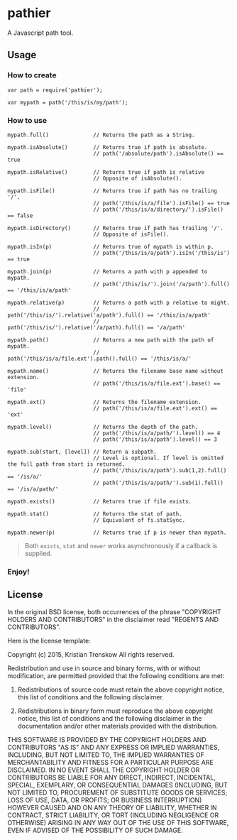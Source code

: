 # pathier

A Javascript path tool.

## Usage

### How to create

    var path = require('pathier');
    
    var mypath = path('/this/is/my/path');
    
### How to use

    mypath.full()              // Returns the path as a String.
    
    mypath.isAbsolute()        // Returns true if path is absolute.
                               // path('/absolute/path').isAbsolute() == true
    
    mypath.isRelative()        // Returns true if path is relative
                               // Opposite of isAbsolute().
    
    mypath.isFile()            // Returns true if path has no trailing '/'.
                               // path('/this/is/a/file').isFile() == true
                               // path('/this/is/a/directory/').isFile() == false
    
    mypath.isDirectory()       // Returns true if path has trailing '/'.
                               // Opposite of isFile().
    
    mypath.isIn(p)             // Returns true of mypath is within p.
                               // path('/this/is/a/path').isIn('/this/is') == true
    
    mypath.join(p)             // Returns a path with p appended to mypath.
                               // path('/this/is/').join('/a/path').full() == '/this/is/a/path'
    
    mypath.relative(p)         // Returns a path with p relative to might.
                               // path('/this/is/').relative('a/path').full() == '/this/is/a/path'
                               // path('/this/is/').relative('/a/path).full() == '/a/path'
    
    mypath.path()              // Returns a new path with the path of mypath.
                               // path('/this/is/a/file.ext').path().full() == '/this/is/a/'
    
    mypath.name()              // Returns the filename base name without extension.
                               // path('/this/is/a/file.ext').base() == 'file'
    
    mypath.ext()               // Returns the filename extension.
                               // path('/this/is/a/file.ext').ext() == 'ext'
    
    mypath.level()             // Returns the depth of the path.
                               // path('/this/is/a/path/').level() == 4
                               // path('/this/is/a/path').level() == 3
    
    mypath.sub(start, [level]) // Return a subpath.
                               // Level is optional. If level is omitted the full path from start is returned.
                               // path('/this/is/a/path').sub(1,2).full() == '/is/a/'
                               // path('/this/is/a/path/').sub(1).full() == '/is/a/path/'
    
    mypath.exists()            // Returns true if file exists.
    
    mypath.stat()              // Returns the stat of path.
                               // Equivalent of fs.statSync.
    
    mypath.newer(p)            // Returns true if p is newer than mypath.
    
> Both `exists`, `stat` and `newer` works asynchronously if a callback is supplied.

### Enjoy!

## License

In the original BSD license, both occurrences of the phrase "COPYRIGHT HOLDERS AND CONTRIBUTORS" in the disclaimer read "REGENTS AND CONTRIBUTORS".

Here is the license template:

Copyright (c) 2015, Kristian Trenskow
All rights reserved.

Redistribution and use in source and binary forms, with or without modification, are permitted provided that the following conditions are met:

1. Redistributions of source code must retain the above copyright notice, this list of conditions and the following disclaimer.

2. Redistributions in binary form must reproduce the above copyright notice, this list of conditions and the following disclaimer in the documentation and/or other materials provided with the distribution.

THIS SOFTWARE IS PROVIDED BY THE COPYRIGHT HOLDERS AND CONTRIBUTORS "AS IS" AND ANY EXPRESS OR IMPLIED WARRANTIES, INCLUDING, BUT NOT LIMITED TO, THE IMPLIED WARRANTIES OF MERCHANTABILITY AND FITNESS FOR A PARTICULAR PURPOSE ARE DISCLAIMED. IN NO EVENT SHALL THE COPYRIGHT HOLDER OR CONTRIBUTORS BE LIABLE FOR ANY DIRECT, INDIRECT, INCIDENTAL, SPECIAL, EXEMPLARY, OR CONSEQUENTIAL DAMAGES (INCLUDING, BUT NOT LIMITED TO, PROCUREMENT OF SUBSTITUTE GOODS OR SERVICES; LOSS OF USE, DATA, OR PROFITS; OR BUSINESS INTERRUPTION) HOWEVER CAUSED AND ON ANY THEORY OF LIABILITY, WHETHER IN CONTRACT, STRICT LIABILITY, OR TORT (INCLUDING NEGLIGENCE OR OTHERWISE) ARISING IN ANY WAY OUT OF THE USE OF THIS SOFTWARE, EVEN IF ADVISED OF THE POSSIBILITY OF SUCH DAMAGE.